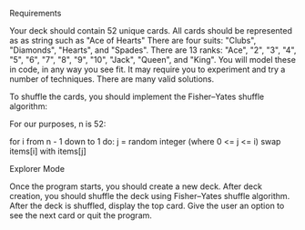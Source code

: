 Requirements

Your deck should contain 52 unique cards.
All cards should be represented as as string such as "Ace of Hearts"
There are four suits: "Clubs", "Diamonds", "Hearts", and "Spades".
There are 13 ranks: "Ace", "2", "3", "4", "5", "6", "7", "8", "9", "10", "Jack", "Queen", and "King".
You will model these in code, in any way you see fit. It may require you to experiment and try a number of techniques. There are many valid solutions.

To shuffle the cards, you should implement the Fisher–Yates shuffle algorithm:

For our purposes, n is 52:

for i from n - 1 down to 1 do:
  j = random integer (where 0 <= j <= i)
  swap items[i] with items[j]

  Explorer Mode

  Once the program starts, you should create a new deck.
  After deck creation, you should shuffle the deck using Fisher–Yates shuffle algorithm.
  After the deck is shuffled, display the top card.
  Give the user an option to see the next card or quit the program.